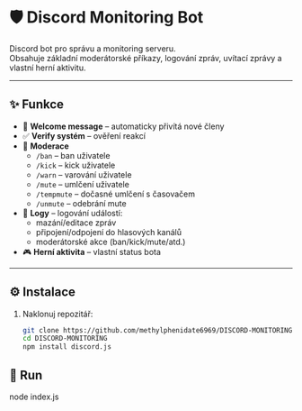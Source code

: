 # 🛡️ Discord Monitoring Bot

Discord bot pro správu a monitoring serveru.  
Obsahuje základní moderátorské příkazy, logování zpráv, uvítací zprávy a vlastní herní aktivitu.

---

## ✨ Funkce
- 👋 **Welcome message** – automaticky přivítá nové členy
- ✅ **Verify systém** – ověření reakcí
- 🔨 **Moderace**  
  - `/ban` – ban uživatele  
  - `/kick` – kick uživatele  
  - `/warn` – varování uživatele  
  - `/mute` – umlčení uživatele  
  - `/tempmute` – dočasné umlčení s časovačem  
  - `/unmute` – odebrání mute
- 📑 **Logy** – logování událostí:  
  - mazání/editace zpráv  
  - připojení/odpojení do hlasových kanálů  
  - moderátorské akce (ban/kick/mute/atd.)
- 🎮 **Herní aktivita** – vlastní status bota

---

## ⚙️ Instalace

1. Naklonuj repozitář:
   ```bash
   git clone https://github.com/methylphenidate6969/DISCORD-MONITORING.git
   cd DISCORD-MONITORING
   npm install discord.js

## 🏃 Run

  node index.js
